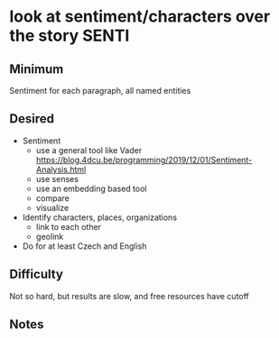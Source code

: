 #  look at sentiment/characters over the story **SENTI**

## Minimum

Sentiment for each paragraph, all named entities 

## Desired

* Sentiment
  * use a general tool like Vader https://blog.4dcu.be/programming/2019/12/01/Sentiment-Analysis.html
  * use senses
  * use an embedding based tool
  * compare
  * visualize
* Identify characters, places, organizations
  * link to each other
  * geolink
* Do for at least Czech and English

## Difficulty

Not so hard, but results are slow, and free resources have cutoff


## Notes 


